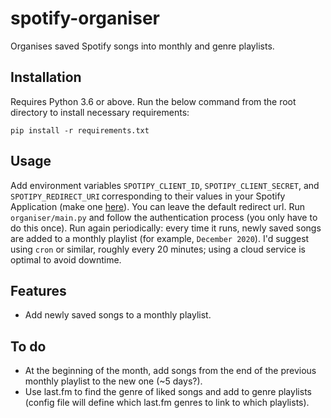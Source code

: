 # spotify-organiser
Organises saved Spotify songs into monthly and genre playlists.

## Installation

Requires Python 3.6 or above. Run the below command from the root directory to install necessary requirements:

    pip install -r requirements.txt


## Usage

Add environment variables `SPOTIPY_CLIENT_ID`, `SPOTIPY_CLIENT_SECRET`, and `SPOTIPY_REDIRECT_URI` corresponding to their values in your Spotify Application (make one [here](https://developer.spotify.com/dashboard/applications)). You can leave the default redirect url. Run `organiser/main.py` and follow the authentication process (you only have to do this once). Run again periodically: every time it runs, newly saved songs are added to a monthly playlist (for example, `December 2020`). I'd suggest using `cron` or similar, roughly every 20 minutes; using a cloud service is optimal to avoid downtime.

## Features

- Add newly saved songs to a monthly playlist.

## To do

- At the beginning of the month, add songs from the end of the previous monthly playlist to the new one (~5 days?).
- Use last.fm to find the genre of liked songs and add to genre playlists (config file will define which last.fm genres to link to which playlists).
